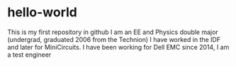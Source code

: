 # hello-world
This is my first repository in github
I am an EE and Physics double major (undergrad, graduated 2006 from the Technion)
I have worked in the IDF and later for MiniCircuits.
I have been working for Dell EMC since 2014, I am a test engineer
